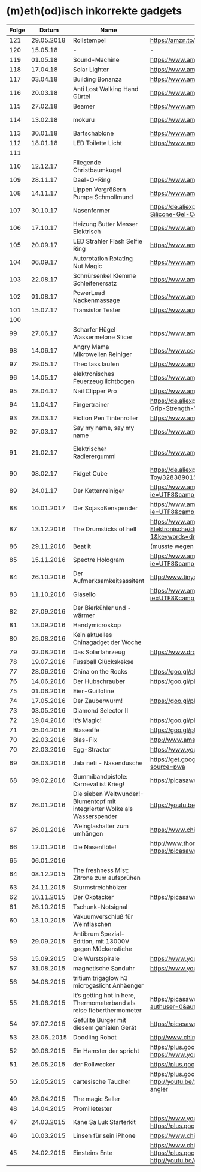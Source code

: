 # (m)eth(od)isch inkorrekte gadgets

| Folge | Datum    | Name                                | Link                                                                                                                                                                 | Anmerkungen                                                                                                                                         |
| ------|----------|-------------------------------------|----------------------------------------------------------------------------------------------------------------------------------------------------------------------| ----------------------------------------------------------------------------------------------------------------------------------------------------|
| 121   | 29.05.2018 | Rollstempel | https://amzn.to/2szDceP | 
| 120   | 15.05.18 | -                                   | -                                                                                                                                                                    |                                                                                                                                                     | 
| 119   | 01.05.18 | Sound-Machine                       | https://www.amazon.de/Geräusch-Generator-SOUND-MACHINE-Fun-Knopfdruck/dp/B00D9DZ94M                                                                                  |                                                                                                                                                     |  
| 118   | 17.04.18 | Solar Lighter                       | https://www.amazon.de/jiaqinsheng-Outdoor-Beleuchtung-Feuerzeug-Parabolreflektor/dp/B0745QXYX6                                                                       |                                                                                                                                                     |  
| 117   | 03.04.18 | Building Bonanza                    | https://www.amazon.de/Bausteinbank-TKSTAR-Wiederverwendbaren-Selbstklebenden-Grundplatten/dp/B077D598M2                                                              |                                                                                                                                                     |  
| 116   | 20.03.18 | Anti Lost Walking Hand Gürtel       | https://www.amazon.de/Locisne-Anti-verloren-Handgelenk-Sicherheit-Kleinkind/dp/B071CVSD6H                                                                            |                                                                                                                                                     |  
| 115   | 27.02.18 | Beamer                              | https://www.amazon.de/DR-Q-Projektor-Videoprojektor-Schnittstelle-Multimedien-weiß/dp/B073TTWRXG                                                                     |                                                                                                                                                     |  
| 114   | 13.02.18 | mokuru                              | https://www.amazon.de/Mokuru-70700-mokuru-70700-Genbu-schwarz/dp/B073B99J4H                                                                                          | https://www.kickstarter.com/projects/1038095377/mokuru-the-amazing-desk-toy-that-you-can-take-anyw                                                  |
| 113   | 30.01.18 | Bartschablone                       | https://www.amazon.de/schablone-Bartkamm-Gebrauchsanleitung-Bartlinie-Symetrischer/dp/B01MS9HWPD                                                                     |                                                                                                                                                     |  
| 112   | 18.01.18 | LED Toilette Licht                  | https://www.amazon.de/Flying-Rabbit-Bewegungssensor-Batteriebetriebenes-Toilettenlicht/dp/B077Z5MWWD                                                                 |                                                                                                                                                     |  
| 111   |          |                                     |                                                                                                                                                                      |                                                                                                                                                     | 
| 110   | 12.12.17 | Fliegende Christbaumkugel           |                                                                                                                                                                      | https://www.dropbox.com/sh/nm8474sf0f03gjp/AAA-H22aSHKkJwPLP_1WkPvoa?dl=0&preview=IMG_7162.jpg                                                      |
| 109   | 28.11.17 | Dael-O-Ring                         | https://www.amazon.de/Unbekannt-612001-Dael-O-Ring-Geduldsspiel/dp/B004NL46A2                                                                                        |                                                                                                                                                     |  
| 108   | 14.11.17 | Lippen Vergrößern Pumpe Schmollmund | https://www.amazon.de/JUSTFOX-Lippen-Vergrößern-Schmollmund-Selfie/dp/B01FDZB5IW                                                                                     |                                                                                                                                                     |  
| 107   | 30.10.17 | Nasenformer                         | https://de.aliexpress.com/item/CkeyiN-Electric-High-Nose-Up-Lifter-U-Shaping-Shaper-Lifting-Bridge-Straightening-Silicone-Gel-Corrector-Slimming/32815599280.html    | https://www.dropbox.com/sh/8dgahnovu982udp/AACqEuVIZk2og7giU4xhHtdpa?dl=0                                                                           |
| 106   | 17.10.17 | Heizung Butter Messer Elektrisch    | https://www.amazon.de/gp/product/B07193T7MK                                                                                                                          |                                                                                                                                                     | 
| 105   | 20.09.17 | LED Strahler Flash Selfie Ring      | https://www.amazon.de/Lictin-Strahler-Smartphones-Tablets-Helligkeit/dp/B06Y6682LB                                                                                   |                                                                                                                                                     | 
| 104   | 06.09.17 | Autorotation Rotating Nut Magic     | https://www.amazon.de/Aussel-Props-Autorotation-Rotating-Gimmick/dp/B01MXEKIY9                                                                                       |                                                                                                                                                     | 
| 103   | 22.08.17 | Schnürsenkel Klemme Schleifenersatz | https://www.amazon.de/Schnürsenkel-praktisch-rutschfest-Schuhe-Schnalle/dp/B07416S8ML                                                                                |                                                                                                                                                     | 
| 102   | 01.08.17 | PowerLead Nackenmassage             | https://www.amazon.de/PowerLead-Nackenmassager-Therapeutic-Schulter-Pain-Kopfschmerzen/dp/B06XG1H159                                                                 |                                                                                                                                                     | 
| 101   | 15.07.17 | Transistor Tester                   | https://www.amazon.de/gp/product/B00XKMZX66/                                                                                                                         |                                                                                                                                                     | 
| 100   |          |        	                         |                                                                                                                                                                      |                                                                                                                                                     | 
| 99    | 27.06.17 | Scharfer Hügel Wassermelone Slicer  | https://www.amazon.com/Watermelon-Slicer-Corer-Fruit-GoQK/dp/B01D1HG9GW                                                                                              | https://www.youtube.com/watch?v=Brih4815fQA                                                                                                         |
| 98    | 14.06.17 | Angry Mama Mikrowellen Reiniger     | https://www.coolstuff.de/Mikrowellenreiniger-Angry-Mama                                                                                                              | https://www.youtube.com/watch?v=r7Aj_uFx1ZY                                                                                                         |
| 97    | 29.05.17 | Theo lass laufen                    | https://www.amazon.com/Wind-powered-Animaris-Ordis-Parvus-Strandbeest/dp/B00AM6W76W                                                                                  |                                                                                                                                                     |
| 96    | 14.05.17 | elektronisches Feuerzeug lichtbogen | https://www.amazon.de/Aokvic-elektronisches-Feuerzeug-aufladbar-lichtbogen/dp/B01L1UPNZY                                                                             | https://www.dropbox.com/sc/am2flv4d24tmwjc/AAA-xkucuvzdQljE7jHPs9fSa                                                                                |
| 95    | 28.04.17 | Nail Clipper Pro                    | https://www.amazon.de/gp/product/B01N7MU0AW                                                                                                                          |                                                                                                                                                     |
| 94    | 11.04.17 | Fingertrainer                       | https://de.aliexpress.com/item/1-Pc-Hand-palm-Finger-Resistance-Simulators-Bands-Finger-Stretcher-Hand-Exerciser-Grip-Strength-Wrist-Exercise/32813196842.html       |                                                                                                                                                     | 
| 93    | 28.03.17 | Fiction Pen Tintenroller            | https://www.amazon.de/gp/product/B005ELBX92                                                                                                                          |                                                                                                                                                     |
| 92    | 07.03.17 | Say my name, say my name            | https://www.amazon.de/gp/product/B01F0TGFAO                                                                                                                          | https://www.youtube.com/watch?v=sKTee-ytB7Q&feature=youtu.be                                                                                        |
| 91    | 21.02.17 | Elektrischer Radierergummi          | https://www.amazon.de/gp/product/B01LXE6J7J                                                                                                                          | https://photos.google.com/share/AF1QipMpmc7-C9ELnEVdNoVgVSqUdB2vEycLNOvQdtJwC514SOf26h1MGhmUn51B8m023g?key=SmhUZWkzOE01NlNTSU4zdU9aRlZLWlFqRzRTWmZn |
| 90    | 08.02.17 | Fidget Cube                         | https://de.aliexpress.com/item/Size-3-3-3-3cm-Fidget-Cube-Toy-A-Viny-Desk-Spin-Anti-stress-Fidget-Toy/32838901541.html                                               | 
| 89    | 24.01.17 | Der Kettenreiniger                  | https://www.amazon.de/gp/product/B01GKPD46A/ref=as_li_tl?ie=UTF8&camp=1638&creative=6742&creativeASIN=B01GKPD46A&linkCode=as2&tag=minkorrekt-21     | 
| 88 | 10.01.2017 | Der Sojasoßenspender | https://www.amazon.de/gp/product/B01E9WCFO8/ref=as_li_tl?ie=UTF8&camp=1638&creative=6742&creativeASIN=B01E9WCFO8&linkCode=as2&tag=minkorrekt-21 | 
| 87 | 13.12.2016 | The Drumsticks of hell | https://www.amazon.de/Yosoo%C2%AE-P%C3%A4dagogische-Spielzeug-Elektronisches-Schlagzeug-Elektronische/dp/B00W3EFJSY/ref=as_li_ss_tl?ie=UTF8&qid=1481614762&sr=8-1&keywords=drumsticks+spielzeug&linkCode=ll1&tag=minkorrekt-21&linkId=9682bbeeeb100e4138532d83fd681994 | 
| 86 | 29.11.2016 | Beat it | (musste wegen postalischer Probleme leider entfallen) | 
| 85 | 15.11.2016 | Spectre Hologram | https://www.amazon.de/gp/product/B01CO0EW34/ref=as_li_tl?ie=UTF8&camp=1638&creative=6742&creativeASIN=B01CO0EW34&linkCode=as2&tag=minkorrekt-21 | 
| 84 | 26.10.2016 | Der Aufmerksamkeitsassitent | http://www.tinydeal.com/anti-sleep-alarm-drive-alert-driver-awake-driver-alarm-truck-tool-p-159085.html | 
| 83 | 11.10.2016 | Glasello | https://www.amazon.de/gp/product/B01KK8NBE8/ref=as_li_tl?ie=UTF8&camp=1638&creative=6742&creativeASIN=B01KK8NBE8&linkCode=as2&tag=minkorrekt-21 | 
| 82 | 27.09.2016 | Der Bierkühler und -wärmer |  | 
| 81 | 13.09.2016 | Handymicroskop |  | 
| 80 | 25.08.2016 | Kein aktuelles Chinagadget der Woche |  | 
| 79 | 02.08.2016 | Das Solarfahrzeug | https://www.dropbox.com/sc/cmmohck718gag13/AADPZE848u9mIbr3Pv18FyZ1a | 
| 78 | 19.07.2016 | Fussball Glückskekse |  | 
| 77 | 28.06.2016 | China on the Rocks | https://goo.gl/photos/df3p1YxNC8VJ9yxdA | 
| 76 | 14.06.2016 | Der Hubschrauber | https://goo.gl/photos/ccXMyYPcDnfjsH339 https://goo.gl/photos/qkB9XwnLVX3uVUNFA | 
| 75 | 01.06.2016 | Eier-Guillotine |  | 
| 74 | 17.05.2016 | Der Zauberwurm! | https://goo.gl/photos/XACvQkVdiY7amQuAA | 
| 73 | 03.05.2016 | Diamond Selector II |  | 
| 72 | 19.04.2016 | It’s Magic! | https://goo.gl/photos/oH7k79JQXsLmnvoeA  | 
| 71 | 05.04.2016 | Blaseaffe | https://goo.gl/photos/DxPLmhY74xzDRi7W7 | 
| 70 | 22.03.2016 | Blas-Fix | http://www.amazon.de/260205-BLASFIX-Spezialbohrer-Ostereier-Ausblasen/dp/B00BG4MQVK | 
| 70 | 22.03.2016 | Egg-Stractor | https://www.youtube.com/watch?v=LY9-BS6snwM | 
| 69 | 08.03.2016 | Jala neti - Nasendusche | https://get.google.com/albumarchive/107341743493109591753/album/AF1QipOvaDYAucGn9gildHwVe72AW7hFCiPf_IjDKTzQ?source=pwa | 
| 68 | 09.02.2016 | Gummibandpistole: Karneval ist Krieg!  | https://picasaweb.google.com/107341743493109591753/Folge68?authuser=0&feat=directlink | 
| 67 | 26.01.2016 | Die sieben Weltwunder!- Blumentopf mit integrierter Wolke als Wasserspender  | https://youtu.be/DjUlNhEH9WA | 
| 67 | 26.01.2016 | Weinglashalter zum umhängen | https://www.china-gadgets.de/weinglas-tragegurt/ | 
| 66 | 12.01.2016  | Die Nasenflöte! | http://www.thomann.de/de/stoelzel_nasenfloete_750530.htm https://picasaweb.google.com/107341743493109591753/Folge66?authuser=0&feat=directlink | 
| 65 | 06.01.2016 |  |  | 
| 64 | 08.12.2015 | The freshness Mist: Zitrone zum aufsprühen|  | 
| 63 | 24.11.2015 | Sturmstreichhölzer |  | 
| 62 | 10.11.2015 | Der Ökotacker | https://picasaweb.google.com/107341743493109591753/Folge62?authuser=0&feat=directlink | 
| 61 | 26.10.2015 | Tschunk-Notsignal |  | 
| 60 | 13.10.2015 | Vakuumverschluß für Weinflaschen |  | 
| 59 | 29.09.2015 | Antibrum Spezial-Edition, mit 13000V gegen Mückenstiche |  | 
| 58 | 15.09.2015 | Die Wurstspirale | https://www.youtube.com/watch?v=PTMZoYDRQGU | 
| 57 | 31.08.2015 | magnetische Sanduhr | https://www.youtube.com/watch?v=_8HcXSy47Ec | 
| 56 | 04.08.2015 | tritium trigaglow h3 microgaslicht Anhäenger |  | 
| 55 | 21.06.2015 | It’s getting hot in here, Thermometerband als reise fieberthermometer | https://picasaweb.google.com/107341743493109591753/FeverscanAusFolge55?authuser=0&authkey=Gv1sRgCPuPi6n92a3JUQ&feat=directlink | 
| 54 | 07.07.2015 | Gefüllte Burger mit diesem genialen Gerät | https://picasaweb.google.com/107341743493109591753/Folge54?authuser=0&feat=directlink | 
| 53 | 23.06..2015 | Doodling Robot | http://www.china-gadgets.de/gadget/kritzelroboter/ | 
| 52 | 09.06.2015 | Ein Hamster der spricht | https://plus.google.com/photos/107341743493109591753/albums/6158114702726364257?authkey=CLOcr-HLl6j52QE https://www.youtube.com/watch?v=_vCzL8Ef8OU | 
| 51 | 26.05.2015 | der Rollwecker | https://plus.google.com/photos/107341743493109591753/albums/6152747817149663329?authkey=CM3QxJLXorb1Xg  | 
| 50 | 12.05.2015 | cartesische Taucher  | https://plus.google.com/photos/107341743493109591753/albums/6147869543345651553?authkey=CICgxM6F5o3tfQ http://youtu.be/2ejoDXtRoqk https://www.geo.de/geolino/basteln/4339-rtkl-experiment-so-baut-ihr-einen-kartesischen-angler | 
| 49 | 28.04.2015 | The magic Seller |  | 
| 48 | 14.04.2015 | Promilletester |  | 
| 47 | 24.03.2015 |  Kane Sa Luk Starterkit | https://www.youtube.com/watch?v=YbE6TSSChjw https://plus.google.com/photos/107341743493109591753/albums/6129728794597640529?authkey=CP-F-qr_zOeebg | 
| 46 | 10.03.2015 | Linsen für sein iPhone | https://www.china-gadgets.de/aufklemmbare-objektive-smartphone/ | 
| 45 | 24.02.2015 | Einsteins Ente | https://www.china-gadgets.de/einsteins-ente/ https://plus.google.com/photos/107341743493109591753/albums/6119168711095110033?authkey=CIKOg5y8rKruqwE http://youtu.be/onZoQ2jUFrA | 



